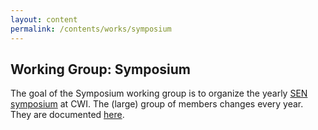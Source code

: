 ```yaml
---
layout: content
permalink: /contents/works/symposium
---
```


## Working Group: Symposium

The goal of the Symposium working group is to organize the yearly [SEN symposium](http://www.sen-symposium.nl) at CWI.
The (large) group of members changes every year. They are documented [here](https://www.sen-symposium.nl/about/).

